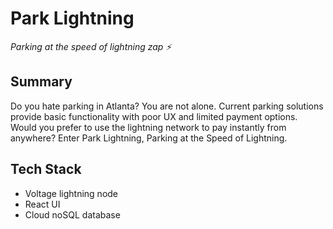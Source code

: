 # Park Lightning
_Parking at the speed of lightning zap ⚡️_

## Summary
Do you hate parking in Atlanta? You are not alone. Current parking solutions provide basic functionality with poor UX and limited payment options.
Would you prefer to use the lightning network to pay instantly from anywhere? Enter Park Lightning, Parking at the Speed of Lightning.

## Tech Stack
- Voltage lightning node
- React UI
- Cloud noSQL database

